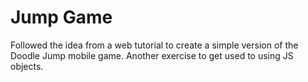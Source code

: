 Jump Game
=========

Followed the idea from a web tutorial to create a simple version of the Doodle Jump mobile game. Another exercise to get used to using JS objects.

